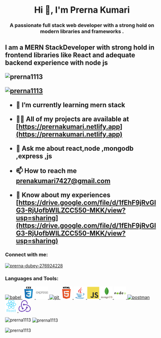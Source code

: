 <h1 align="center">Hi 👋, I'm Prerna Kumari</h1>
<h3 align="center">A passionate full stack web developer with a strong hold on modern libraries and frameworks .</h3>
<h2>I am a MERN StackDeveloper with strong hold in frontend libraries like React and adequate backend experience with node js

<p align="left"> <img src="https://komarev.com/ghpvc/?username=prerna1113&label=Profile%20views&color=0e75b6&style=flat" alt="prerna1113" /> </p>

<p align="left"> <a href="https://github.com/ryo-ma/github-profile-trophy"><img src="https://github-profile-trophy.vercel.app/?username=prerna1113" alt="prerna1113" /></a> </p>

- 🌱 I’m currently learning **mern stack**

- 👨‍💻 All of my projects are available at [https://prernakumari.netlify.app](https://prernakumari.netlify.app)

- 💬 Ask me about **react,node ,mongodb ,express ,js**

- 📫 How to reach me **prenakumari7427@gmail.com**

- 📄 Know about my experiences [https://drive.google.com/file/d/1fEhF9jRvGlG3-RjUofbWILZCC550-MKK/view?usp=sharing](https://drive.google.com/file/d/1fEhF9jRvGlG3-RjUofbWILZCC550-MKK/view?usp=sharing)

<h3 align="left">Connect with me:</h3>
<p align="left">
<a href="https://linkedin.com/in/prerna-dubey-276924228" target="blank"><img align="center" src="https://raw.githubusercontent.com/rahuldkjain/github-profile-readme-generator/master/src/images/icons/Social/linked-in-alt.svg" alt="prerna-dubey-276924228" height="30" width="40" /></a>
</p>

<h3 align="left">Languages and Tools:</h3>
<p align="left"> <a href="https://babeljs.io/" target="_blank" rel="noreferrer"> <img src="https://www.vectorlogo.zone/logos/babeljs/babeljs-icon.svg" alt="babel" width="40" height="40"/> </a> <a href="https://www.w3schools.com/css/" target="_blank" rel="noreferrer"> <img src="https://raw.githubusercontent.com/devicons/devicon/master/icons/css3/css3-original-wordmark.svg" alt="css3" width="40" height="40"/> </a> <a href="https://expressjs.com" target="_blank" rel="noreferrer"> <img src="https://raw.githubusercontent.com/devicons/devicon/master/icons/express/express-original-wordmark.svg" alt="express" width="40" height="40"/> </a> <a href="https://git-scm.com/" target="_blank" rel="noreferrer"> <img src="https://www.vectorlogo.zone/logos/git-scm/git-scm-icon.svg" alt="git" width="40" height="40"/> </a> <a href="https://www.w3.org/html/" target="_blank" rel="noreferrer"> <img src="https://raw.githubusercontent.com/devicons/devicon/master/icons/html5/html5-original-wordmark.svg" alt="html5" width="40" height="40"/> </a> <a href="https://www.java.com" target="_blank" rel="noreferrer"> <img src="https://raw.githubusercontent.com/devicons/devicon/master/icons/java/java-original.svg" alt="java" width="40" height="40"/> </a> <a href="https://developer.mozilla.org/en-US/docs/Web/JavaScript" target="_blank" rel="noreferrer"> <img src="https://raw.githubusercontent.com/devicons/devicon/master/icons/javascript/javascript-original.svg" alt="javascript" width="40" height="40"/> </a> <a href="https://www.mongodb.com/" target="_blank" rel="noreferrer"> <img src="https://raw.githubusercontent.com/devicons/devicon/master/icons/mongodb/mongodb-original-wordmark.svg" alt="mongodb" width="40" height="40"/> </a> <a href="https://nodejs.org" target="_blank" rel="noreferrer"> <img src="https://raw.githubusercontent.com/devicons/devicon/master/icons/nodejs/nodejs-original-wordmark.svg" alt="nodejs" width="40" height="40"/> </a> <a href="https://postman.com" target="_blank" rel="noreferrer"> <img src="https://www.vectorlogo.zone/logos/getpostman/getpostman-icon.svg" alt="postman" width="40" height="40"/> </a> <a href="https://reactjs.org/" target="_blank" rel="noreferrer"> <img src="https://raw.githubusercontent.com/devicons/devicon/master/icons/react/react-original-wordmark.svg" alt="react" width="40" height="40"/> </a> <a href="https://redux.js.org" target="_blank" rel="noreferrer"> <img src="https://raw.githubusercontent.com/devicons/devicon/master/icons/redux/redux-original.svg" alt="redux" width="40" height="40"/> </a> </p>

<p><img align="left" src="https://github-readme-stats.vercel.app/api/top-langs?username=prerna1113&show_icons=true&locale=en&layout=compact" alt="prerna1113" /></p>

<p>&nbsp;<img align="center" src="https://github-readme-stats.vercel.app/api?username=prerna1113&show_icons=true&locale=en" alt="prerna1113" /></p>

<p><img align="center" src="https://github-readme-streak-stats.herokuapp.com/?user=prerna1113&" alt="prerna1113" /></p>
